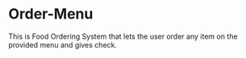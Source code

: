 # Order-Menu
This is Food Ordering System that lets the user order any item on the provided menu and gives check.
